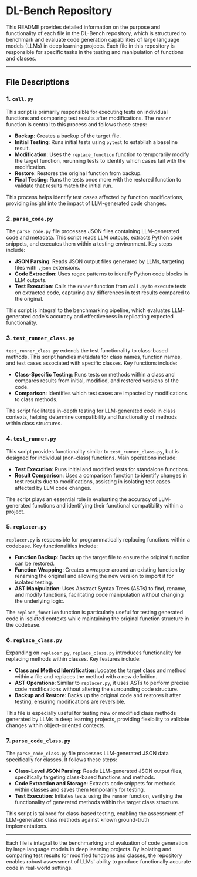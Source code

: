 # DL-Bench Repository

This README provides detailed information on the purpose and functionality of each file in the DL-Bench repository, which is structured to benchmark and evaluate code generation capabilities of large language models (LLMs) in deep learning projects. Each file in this repository is responsible for specific tasks in the testing and manipulation of functions and classes.

---

## File Descriptions

### 1. `call.py`

This script is primarily responsible for executing tests on individual functions and comparing test results after modifications. The `runner` function is central to this process and follows these steps:
- **Backup**: Creates a backup of the target file.
- **Initial Testing**: Runs initial tests using `pytest` to establish a baseline result.
- **Modification**: Uses the `replace_function` function to temporarily modify the target function, rerunning tests to identify which cases fail with the modification.
- **Restore**: Restores the original function from backup.
- **Final Testing**: Runs the tests once more with the restored function to validate that results match the initial run.
  
This process helps identify test cases affected by function modifications, providing insight into the impact of LLM-generated code changes.

### 2. `parse_code.py`

The `parse_code.py` file processes JSON files containing LLM-generated code and metadata. This script reads LLM outputs, extracts Python code snippets, and executes them within a testing environment. Key steps include:
- **JSON Parsing**: Reads JSON output files generated by LLMs, targeting files with `.json` extensions.
- **Code Extraction**: Uses regex patterns to identify Python code blocks in LLM outputs.
- **Test Execution**: Calls the `runner` function from `call.py` to execute tests on extracted code, capturing any differences in test results compared to the original.
  
This script is integral to the benchmarking pipeline, which evaluates LLM-generated code's accuracy and effectiveness in replicating expected functionality.

### 3. `test_runner_class.py`

`test_runner_class.py` extends the test functionality to class-based methods. This script handles metadata for class names, function names, and test cases associated with specific classes. Key functions include:
- **Class-Specific Testing**: Runs tests on methods within a class and compares results from initial, modified, and restored versions of the code.
- **Comparison**: Identifies which test cases are impacted by modifications to class methods.
  
The script facilitates in-depth testing for LLM-generated code in class contexts, helping determine compatibility and functionality of methods within class structures.

### 4. `test_runner.py`

This script provides functionality similar to `test_runner_class.py`, but is designed for individual (non-class) functions. Main operations include:
- **Test Execution**: Runs initial and modified tests for standalone functions.
- **Result Comparison**: Uses a comparison function to identify changes in test results due to modifications, assisting in isolating test cases affected by LLM code changes.
  
The script plays an essential role in evaluating the accuracy of LLM-generated functions and identifying their functional compatibility within a project.

### 5. `replacer.py`

`replacer.py` is responsible for programmatically replacing functions within a codebase. Key functionalities include:
- **Function Backup**: Backs up the target file to ensure the original function can be restored.
- **Function Wrapping**: Creates a wrapper around an existing function by renaming the original and allowing the new version to import it for isolated testing.
- **AST Manipulation**: Uses Abstract Syntax Trees (ASTs) to find, rename, and modify functions, facilitating code manipulation without changing the underlying logic.
  
The `replace_function` function is particularly useful for testing generated code in isolated contexts while maintaining the original function structure in the codebase.

### 6. `replace_class.py`

Expanding on `replacer.py`, `replace_class.py` introduces functionality for replacing methods within classes. Key features include:
- **Class and Method Identification**: Locates the target class and method within a file and replaces the method with a new definition.
- **AST Operations**: Similar to `replacer.py`, it uses ASTs to perform precise code modifications without altering the surrounding code structure.
- **Backup and Restore**: Backs up the original code and restores it after testing, ensuring modifications are reversible.
  
This file is especially useful for testing new or modified class methods generated by LLMs in deep learning projects, providing flexibility to validate changes within object-oriented contexts.

### 7. `parse_code_class.py`

The `parse_code_class.py` file processes LLM-generated JSON data specifically for classes. It follows these steps:
- **Class-Level JSON Parsing**: Reads LLM-generated JSON output files, specifically targeting class-based functions and methods.
- **Code Extraction and Storage**: Extracts code snippets for methods within classes and saves them temporarily for testing.
- **Test Execution**: Initiates tests using the `runner` function, verifying the functionality of generated methods within the target class structure.
  
This script is tailored for class-based testing, enabling the assessment of LLM-generated class methods against known ground-truth implementations.

---

Each file is integral to the benchmarking and evaluation of code generation by large language models in deep learning projects. By isolating and comparing test results for modified functions and classes, the repository enables robust assessment of LLMs' ability to produce functionally accurate code in real-world settings.
